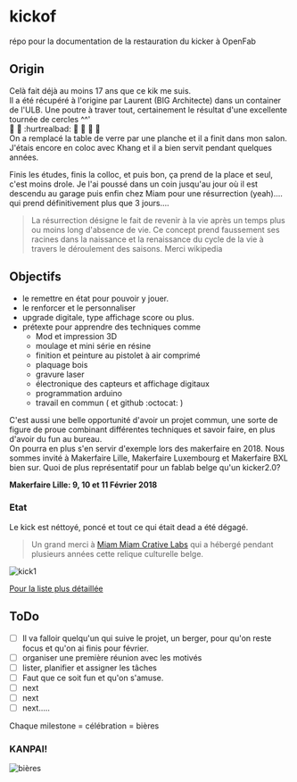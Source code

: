 # kickof
répo pour la documentation de la restauration du kicker à OpenFab

## Origin

Celà fait déjà au moins 17 ans que ce kik me suis.  
Il a été récupéré à l'origine par Laurent (BIG Architecte) dans un container de l'ULB. Une poutre à traver tout, certainement le résultat d'une excellente tournée de cercles ^^'  
:beer: :beer: :hurtrealbad: :beer: :beer: :beer: :fu:   
On a remplacé la table de verre par une planche et il a finit dans mon salon. J'étais encore en coloc avec Khang et il a bien servit pendant quelques années.

Finis les études, finis la colloc, et puis bon, ça prend de la place et seul, c'est moins drole. Je l'ai poussé dans un coin jusqu'au jour où il est descendu au garage puis enfin chez Miam pour une résurrection (yeah).... qui prend définitivement plus que 3 jours.... 

> La résurrection désigne le fait de revenir à la vie après un temps plus ou moins long d'absence de vie. Ce concept prend faussement ses racines dans la naissance et la renaissance du cycle de la vie à travers le déroulement des saisons.
Merci wikipedia

## Objectifs
- le remettre en état pour pouvoir y jouer.
- le renforcer et le personnaliser 
- upgrade digitale, type affichage score ou plus.
- prétexte pour apprendre des techniques comme
  - Mod et impression 3D
  - moulage et mini série en résine
  - finition et peinture au pistolet à air comprimé
  - plaquage bois
  - gravure laser
  - électronique des capteurs et affichage digitaux
  - programmation arduino
  - travail en commun ( et github  :octocat: )
  
C'est aussi une belle opportunité d'avoir un projet commun, une sorte de figure de proue combinant différentes techniques et savoir faire, en plus d'avoir du fun au bureau.   
On pourra en plus s'en servir d'exemple lors des makerfaire en 2018. Nous sommes invité à Makerfaire Lille, Makerfaire Luxembourg et Makerfaire BXL bien sur. Quoi de plus représentatif pour un fablab belge qu'un kicker2.0?  

**Makerfaire Lille: 9, 10 et 11 Février 2018**

### Etat

Le kick est néttoyé, poncé et tout ce qui était dead a été dégagé.
> Un grand merci à [Miam Miam Crative Labs](http://www.miam-miam.eu/fr/home/) qui a hébergé pendant plusieurs années cette relique culturelle belge. 

![kick1](https://user-images.githubusercontent.com/12049360/31757761-a7b734ce-b4aa-11e7-807c-78728b82adcc.png)

[Pour la liste plus détaillée](/master/step1.md)

## ToDo
- [ ] Il va falloir quelqu'un qui suive le projet, un berger, pour qu'on reste focus et qu'on ai finis pour février. 
- [ ] organiser une première réunion avec les motivés
- [ ] lister, planifier et assigner les tâches
- [ ] Faut que ce soit fun et qu'on s'amuse. 
- [ ] next
- [ ] next
- [ ] next.....

Chaque milestone = célébration = bières  
### KANPAI!
![bières](https://github.com/openfab-lab/gamification-fablab/blob/master/xxx-src/toriko_x_one_piece___kampai_by_diabolumberto-d3d0e52.jpg)
